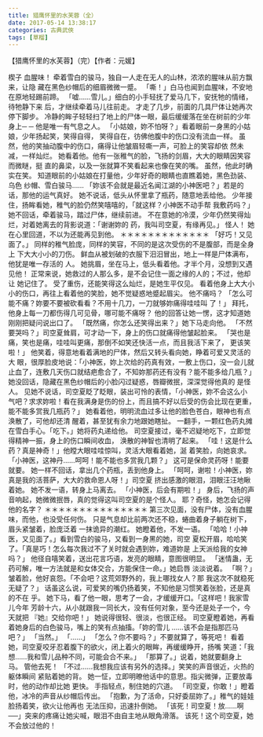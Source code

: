 ```yaml
---
title: 猎鹰怀里的水芙蓉（全）
date: 2017-05-14 13:38:17
categories: 古典武俠
tags: [草榴]
---
```

【猎鹰怀里的水芙蓉】（完）【作者：元媛】

楔子
血腥味！
牵着雪白的骏马，独自一人走在无人的山林，浓浓的腥味从前方飘来，让隐
藏在黑色纱帽后的细眉微微一蹙。
「嘶！」白马也闻到血腥味，不安地在原地轻踢前蹄。
「嘘……雪儿。」细白的小手轻抚了爱马几下，安抚牠的情绪，待牠静下来
后，才继续牵着马儿往前走。
才走了几步，前面的几具尸体让她再次停下脚步。
冷静的眸子轻轻扫了地上的尸体一眼，最后缓缓落在坐在树前的少年身上─
─
他是唯一有气息之人。
「小姑娘，妳不怕呀？」看着眼前一身黑的小姑娘，少年扬起笑，笑得自得，
笑得自在，彷佛他腹中的伤口没有流血一样。
虽然，他的笑抽动腹中的伤口，痛得让他皱眉轻嘶一声，可脸上的笑容却依
然未减，一样灿烂。
她看着他。他有一张稚气的脸，飞扬的剑眉，大大的眼睛因笑容而微瞇，挺
直的鼻梁，以及一张就算不笑看起来也像在笑的嘴。
虽然，他此时确实在笑。
知道眼前的小姑娘在打量他，少年好奇的眼睛也直瞧着她，黑色劲装、乌色
纱帽、雪白骏马……
「妳该不会就是最近名闻江湖的小神医吧？」若是的话，那他的运气真好。
她不说话，低头从怀里拿了瓶药，随意地丢给他。
少年接住，扬眸看她，稚气的脸仍然笑嘻嘻的，「就这样？小神医不动手帮
我敷药吗？」
她不回话，牵着骏马，踏过尸体，继续前进。
不在意她的冷漠，少年仍然笑得灿烂，对着她离去的背影说道：「谢谢妳的
药，我叫司空夏，有缘再见。」
怪人！
她在心里回道，不以为还能再见到他。
＊＊＊＊＊＊＊＊＊＊＊＊＊
「好巧！又见面了。」
同样的稚气脸庞，同样的笑容，不同的是这次受伤的不是腹部，而是全身上
下大大小小的刀伤。
鲜血从被划破的衣服下汨汨冒出，地上一样是尸体满布，他犹是唯一存活的
人。
她挑眉，坐在马上，低头看着他。才半个月，没想到又遇见他！
正常来说，她救过的人那么多，是不会记住一面之缘的人的；不过，他却让
她记住了。
受了重伤，还能笑得这么灿烂，是她生平仅见。
看着他身上大大小小的伤口，再往上看着他的笑脸，她不觉疑惑地蹙起眉尖。
他不痛吗？
「怎么可能不痛？妳要不要被砍看看？不用十几刀，一刀就够妳痛得哇哇叫
了！」
拜托，他身上每一刀都伤得几可见骨，哪可能不痛呀？
他的回答让她一愣，这才知道她刚刚把疑问说出口了。
「既然痛，你怎么还笑得出来？」她下马走向他。
「不然要哭吗？」司空夏耸肩，可才动一下，身上的伤口就痛得他皱起脸来。
「哭也是痛，笑也是痛，哇哇叫更痛，那倒不如笑还快活一点，而且我活下来了，
更该笑啦！」
他笑着，得意地看着满地的尸体，然后又转头看向她，睁着可爱又灵活的大
眼，很厚脸皮地说：「小神医，妳上次给的药真有效，一敷上伤口，没一会儿就
止血了，连敷几天伤口就结疤愈合了，不知妳那药还有没有？能不能多给几瓶？」
她没回话，隐藏在黑色纱帽后的小脸闪过疑惑，唇瓣微抿，深深觉得他真的
是怪人。
见她不说话，司空夏眨了眨眼，装出可怜的表情，「小神医，妳不会这么小
气吧？求求妳啦！看在我满身是伤的份上，而且搞不好以后受的伤会比现在更重，
能不能多赏我几瓶药？」
她看着他，明明流血过多让他的脸色苍白，眼神也有点涣散了，可他却还清
醒着，甚至犹有余力地跟她瞎扯。
一翻手，一颗红色药丸摊在雪白手心。「吃下。」她将药丸递给他。
司空夏接过，毫不迟疑地吃下，立即觉得精神一振，身上的伤口瞬间收血，
涣散的神智也清明了起来。
「哇！这是什么药？真是神奇！」他瞠大眼哇哇惊叫，灵活大眼看着她，涎
着笑脸，向她哀求。「小神医，这神丹……呵呵！能不能也多赏我几颗？」
这可是保命灵药呀！能要就要。
她一样不回话，拿出几个药瓶，丢到他身上。
「呵呵，谢啦！小神医，妳真是我的活菩萨，大大的救命恩人呀！」司空夏
挤出感激的眼泪，泪眼汪汪地瞅着她。
她不发一语，转身上马离去。
「小神医，后会有期啦！」
身后，飞扬的声音响起，她微微抿唇，真的觉得这叫司空夏的是个怪人。
耶？奇怪，她怎会记得他的名字？
＊＊＊＊＊＊＊＊＊＊＊＊＊＊＊
第三次见面，没有尸体，没有血腥味，而他，也没受任何伤。
只是气息却比前两次还不稳，蜷曲着身子躺在树下，眉头紧皱着，脸庞泛着
一抹诡异的潮红。
她瞪着他，不发一语。
「哈哈！小神医，又见面了。」看到雪白的骏马，又看到一身黑的她，司空
夏松开眉，哈哈笑了。「真是巧！怎么每次我过不了关时就会遇到妳，难道妳是
上天派给我的女神吗？」
他径自嘻笑着，送出花言巧语，发亮的眼睛，意图很明显。
「迷情蛊，无药可解，唯一方法就是和女体交合，方能保住一命。」她启唇
淡淡说着。
「啊？」皱着脸，他好哀怨。「不会吧？这荒郊野外的，我上哪找女人？那
我这次不就稳死无疑了？」
话虽这么说，可爱笑的嘴仍扬着笑，不知他是习惯笑着张脸，还是真的不在
乎。
她下马，看了他一眼，思考了一会，才缓缓开口。「这样吧！我家雪儿今年
芳龄十六，从小就跟我一同长大，没有任何对象，至今还是处子一个，今天就把
『她』交给你吧！」
她说得很轻、很淡，也很正经。
司空夏瞪着她，再看着她身后的白色骏马，嘴上的笑有点抽搐。「妳的雪儿
……该不会是指那匹马吧？」
「当然。」
「……」
「怎么？你不要吗？」不要就算了，等死吧！
看着她，司空夏咬牙忍着腹下的欲火，闭上着火的眼眸，再缓缓睁开，扬嘴
笑道：「我想……我和雪儿品种不同，可能会合不来。」
「那算了。」说着，她就要翻身上马。
管他去死！
「不过……我想我应该有另外的选择。」笑笑的声音很近，火热的躯体瞬间
紧贴着她的背。
她一怔，立即明暸他话中的意思。指尖微弹，正要放毒时，他的动作却比她
更快。
手指轻点，制住她的穴道。
「司空夏，你敢！」瞪着他，冰冷的声音从纱帽后传出。
「抱歉，为了活命，只好委屈妳了。」稚气的娃娃脸扬着笑，欲火让他再也
无法压抑，迅速扑倒她。
「该死！司空夏！放……啊──」突来的疼痛让她尖喊，眼泪不由自主地从眼角滑落。
该死！这个司空夏，她不会放过他的！